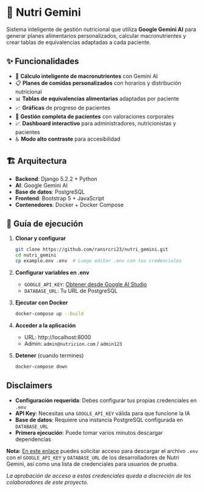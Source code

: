 # 🥗 Nutri Gemini

Sistema inteligente de gestión nutricional que utiliza **Google Gemini AI** para generar planes alimentarios personalizados, calcular macronutrientes y crear tablas de equivalencias adaptadas a cada paciente.

## ✨ Funcionalidades

- 🧠 **Cálculo inteligente de macronutrientes** con Gemini AI
- 📋 **Planes de comidas personalizados** con horarios y distribución nutricional
- 📊 **Tablas de equivalencias alimentarias** adaptadas por paciente
- 📈 **Gráficas** de progreso de pacientes
- 👥 **Gestión completa de pacientes** con valoraciones corporales
- 📈 **Dashboard interactivo** para administradores, nutricionistas y pacientes
- ♿ **Modo alto contraste** para accesibilidad

## 🏗️ Arquitectura

- **Backend**: Django 5.2.2 + Python
- **AI**: Google Gemini AI
- **Base de datos**: PostgreSQL
- **Frontend**: Bootstrap 5 + JavaScript
- **Contenedores**: Docker + Docker Compose

## 🚀 Guía de ejecución

1. **Clonar y configurar**
   ```bash
   git clone https://github.com/ransrcri23/nutri_gemini.git
   cd nutri_gemini
   cp example.env .env  # Luego editar .env con tus credenciales
   ```

2. **Configurar variables en .env**
   - `GOOGLE_API_KEY`: [Obtener desde Google AI Studio](https://makersuite.google.com/app/apikey)
   - `DATABASE_URL`: Tu URL de PostgreSQL

3. **Ejecutar con Docker**
   ```bash
   docker-compose up --build
   ```

4. **Acceder a la aplicación**
   - URL: http://localhost:8000
   - Admin: `admin@nutricion.com` / `admin123`

5. **Detener** (cuando termines)
   ```bash
   docker-compose down
   ```

## Disclaimers

- **Configuración requerida**: Debes configurar tus propias credenciales en `.env`
- **API Key**: Necesitas una `GOOGLE_API_KEY` válida para que funcione la IA
- **Base de datos**: Requiere una instancia PostgreSQL configurada en `DATABASE_URL`
- **Primera ejecución**: Puede tomar varios minutos descargar dependencias

**Nota:** [En este enlace](https://drive.google.com/drive/folders/1IXyiHmwqJEmgfS1ljhErB8-k6-_U0CxS?usp=drive_link) puedes solicitar acceso para descargar el archivo `.env` con el `GOOGLE_API_KEY` y `DATABASE_URL` de los desarrolladores de Nutri Gemini, así como una lista de credenciales para usuarios de prueba.

*La aprobación de acceso a estas credenciales queda a discreción de los colaboradores de este proyecto.*


